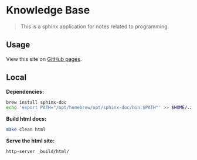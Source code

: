# Knowledge Base

> This is a sphinx application for notes related to programming.

## Usage

View this site on [GitHub pages](https://tacoda.github.io/kb/).

## Local

**Dependencies:**

```sh
brew install sphinx-doc
echo 'export PATH="/opt/homebrew/opt/sphinx-doc/bin:$PATH"' >> $HOME/.zshrc
```

**Build html docs:**

```sh
make clean html
```

**Serve the html site:**

```sh
http-server _build/html/
```
